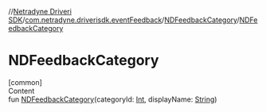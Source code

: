 //[Netradyne Driveri SDK](../../index.md)/[com.netradyne.driverisdk.eventFeedback](../index.md)/[NDFeedbackCategory](index.md)/[NDFeedbackCategory](-n-d-feedback-category.md)



# NDFeedbackCategory  
[common]  
Content  
fun [NDFeedbackCategory](-n-d-feedback-category.md)(categoryId: [Int](https://kotlinlang.org/api/latest/jvm/stdlib/kotlin/-int/index.html), displayName: [String](https://kotlinlang.org/api/latest/jvm/stdlib/kotlin/-string/index.html))  



